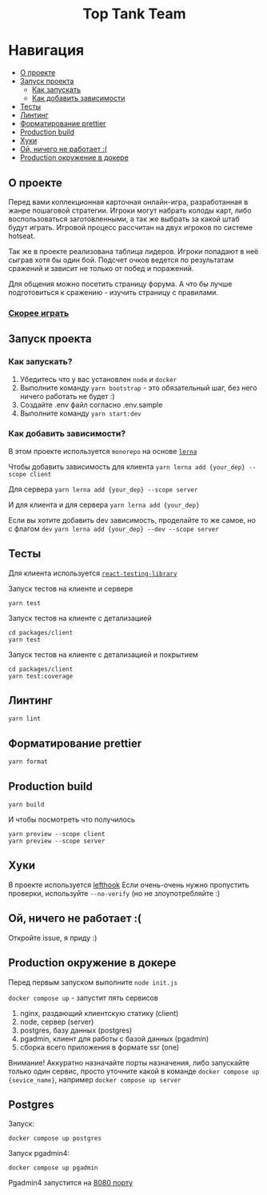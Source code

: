 <h1 align="center">Top Tank Team</h1>

# Навигация

- [О проекте](#О-проекте)
- [Запуск проекта](#запуск-проекта)
    - [Как запускать](#как-запускать)
    - [Как добавить зависимости](#как-добавить-зависимости)
- [Тесты](#тесты)
- [Линтинг](#линтинг)
- [Форматирование prettier](#форматирование-prettier)
- [Production build](#production-build)
- [Хуки](#хуки)
- [Ой, ничего не работает :(](#ой-ничего-не-работает)
- [Production окружение в докере](#production-окружение-в-докере)

## О проекте

Перед вами коллекционная карточная онлайн-игра, разработанная в жанре пошаговой стратегии. Игроки могут набрать колоды карт, либо воспользоваться заготовленными, а так же выбрать за какой штаб будут играть. Игровой процесс рассчитан на двух игроков по системе hotseat.

Так же в проекте реализована таблица лидеров. Игроки попадают в неё сыграв хотя бы один бой. Подсчет очков ведется по результатам сражений и зависит не только от побед и поражений.

Для общения можно посетить страницу форума. А что бы лучше подготовиться к сражению - изучить страницу с правилами.

### [Скорее играть](https://coiner.su/)

## Запуск проекта

### Как запускать?

1. Убедитесь что у вас установлен `node` и `docker`
2. Выполните команду `yarn bootstrap` - это обязательный шаг, без него ничего работать не будет :)
3. Создайте .env файл согласно .env.sample
4. Выполните команду `yarn start:dev`

### Как добавить зависимости?
В этом проекте используется `monorepo` на основе [`lerna`](https://github.com/lerna/lerna)

Чтобы добавить зависимость для клиента 
```yarn lerna add {your_dep} --scope client```

Для сервера
```yarn lerna add {your_dep} --scope server```

И для клиента и для сервера
```yarn lerna add {your_dep}```


Если вы хотите добавить dev зависимость, проделайте то же самое, но с флагом `dev`
```yarn lerna add {your_dep} --dev --scope server```


## Тесты

Для клиента используется [`react-testing-library`](https://testing-library.com/docs/react-testing-library/intro/)

Запуск тестов на клиенте и сервере

    yarn test

Запуск тестов на клиенте с детализацией

    cd packages/client
    yarn test

Запуск тестов на клиенте с детализацией и покрытием

    cd packages/client
    yarn test:coverage

## Линтинг

    yarn lint

## Форматирование prettier

    yarn format

## Production build

    yarn build

И чтобы посмотреть что получилось

    yarn preview --scope client
    yarn preview --scope server

## Хуки
В проекте используется [lefthook](https://github.com/evilmartians/lefthook)
Если очень-очень нужно пропустить проверки, используйте `--no-verify` (но не злоупотребляйте :)

## Ой, ничего не работает :(

Откройте issue, я приду :)

## Production окружение в докере
Перед первым запуском выполните `node init.js`


`docker compose up` - запустит пять сервисов
1. nginx, раздающий клиентскую статику (client)
2. node, сервер (server)
3. postgres, базу данных (postgres)
4. pgadmin, клиент для работы с базой данных (pgadmin)
5. сборка всего приложения в формате ssr (one)

Внимание! Аккуратно назначайте порты назначения, либо запускайте только один сервис, просто уточните какой в команде
`docker compose up {sevice_name}`, например `docker compose up server`

## Postgres
Запуск:

    docker compose up postgres

Запуск pgadmin4:

    docker compose up pgadmin

Pgadmin4 запустится на [8080 порту](http://localhost:8080)

